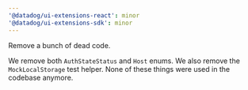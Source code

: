 ```yaml
---
'@datadog/ui-extensions-react': minor
'@datadog/ui-extensions-sdk': minor
---
```


Remove a bunch of dead code.

We remove both `AuthStateStatus` and `Host` enums.
We also remove the `MockLocalStorage` test helper.
None of these things were used in the codebase anymore.
